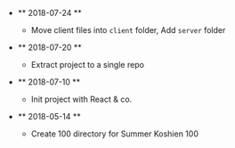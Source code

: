 - ** 2018-07-24 **
  - Move client files into `client` folder, Add `server` folder

- ** 2018-07-20 **
  - Extract project to a single repo

- ** 2018-07-10 **
  - Init project with React & co.

- ** 2018-05-14 **
  - Create 100 directory for Summer Koshien 100
